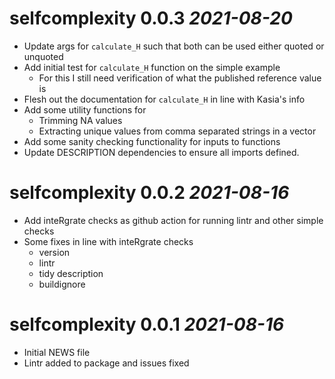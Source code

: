 # selfcomplexity 0.0.3 _2021-08-20_

  * Update args for `calculate_H` such that both can be used
  either quoted or unquoted
  * Add initial test for `calculate_H` function on the simple example
    * For this I still need verification of what the published reference value is
  * Flesh out the documentation for `calculate_H` in line with Kasia's info
  * Add some utility functions for 
    * Trimming NA values
    * Extracting unique values from comma separated strings in a vector
  * Add some sanity checking functionality for inputs to functions
  * Update DESCRIPTION dependencies to ensure all imports defined.

# selfcomplexity 0.0.2 _2021-08-16_

  * Add inteRgrate checks as github action for running lintr and other simple checks
  * Some fixes in line with inteRgrate checks
    * version
    * lintr
    * tidy description
    * buildignore

# selfcomplexity 0.0.1 _2021-08-16_

  * Initial NEWS file
  * Lintr added to package and issues fixed
  
